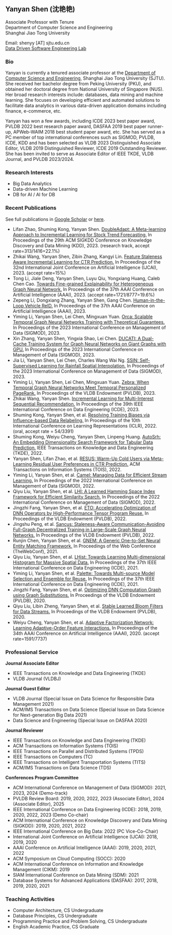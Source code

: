 ## Yanyan Shen (沈艳艳)

Associate Professor with Tenure\
Department of Computer Science and Engineering\
Shanghai Jiao Tong University

Email: shenyy [AT] sjtu.edu.cn\
[Data Driven Software Engineering Lab](https://ddst.sjtu.edu.cn/)

### Bio

Yanyan is currently a tenured associate professor at the [Department of Computer Science and Engineering](https://www.cs.sjtu.edu.cn/en/), Shanghai Jiao Tong University (SJTU). She received her bachelor degree from Peking University (PKU), and obtained her doctoral degree from National University of Singapore (NUS). Her broad research interests include: databases, data mining and machine learning. She focuses on developing efficient and automated solutions to facilitate data analytics in various data-driven application domains including finance, e-commerce, etc.

Yanyan has won a few awards, including ICDE 2023 best paper award, PVLDB 2022 best research paper award, DASFAA 2019 best paper runner-up, APWeb-WAIM 2018 best student paper award, etc. She has served as a PC member of top international conferences such as SIGMOD, PVLDB, ICDE, KDD and has been selected as VLDB 2023 Distinguished Associate Editor, VLDB 2019 Distinguished Reviewer, ICDE 2019 Outstanding Reviewer. She has been invited to serve as Associate Editor of IEEE TKDE, VLDB Journal, and PVLDB 2023/2024. 


### Research Interests

- Big Data Analytics
- Data-driven Machine Learning
- DB for AI / AI for DB


### Recent Publications 
See full publications in [Google Scholar](https://scholar.google.com/citations?hl=en&user=MBuqhZUAAAAJ) or [here]().

- Lifan Zhao, Shuming Kong, Yanyan Shen. [DoubleAdapt: A Meta-learning Approach to Incremental Learning for Stock Trend Forecasting.]() In Proceedings of the 29th ACM SIGKDD Conference on Knowledge Discovery and Data Mining (KDD), 2023. (research track, accept rate=313/1416=22.1%)
- Zhikai Wang, Yanyan Shen, Zibin Zhang, Kangyi Lin. [Feature Staleness Aware Incremental Learning for CTR Prediction.]() In Proceedings of the 32nd International Joint Conference on Artificial Intelligence (IJCAI), 2023. (accept rate=15%)
- Tong Li, Jiale Deng, Yanyan Shen, Luyu Qiu, Yongxiang Huang, Caleb Chen Cao. [Towards Fine-grained Explainability for Heterogeneous Graph Neural Network.]() In Proceedings of the 37th AAAI Conference on Artificial Intelligence (AAAI), 2023. (accept rate=1721/8777=19.6%)
- Zepeng Li, Dongxiang Zhang, Yanyan Shen, Gang Chen. [Human-in-the-Loop Vehicle ReID.]() In Proceedings of the 37th AAAI Conference on Artificial Intelligence (AAAI), 2023.
- Yiming Li, Yanyan Shen, Lei Chen, Mingxuan Yuan. [Orca: Scalable Temporal Graph Neural Networks Training with Theoretical Guarantees.]() In Proceedings of the 2023 International Conference on Management of Data (SIGMOD), 2023.
- Xin Zhang, Yanyan Shen, Yingxia Shao, Lei Chen. [DUCATI: A Dual-Cache Training System for Graph Neural Networks on Giant Graphs with GPU.]() In Proceedings of the 2023 International Conference on Management of Data (SIGMOD), 2023.
- Jia Li, Yanyan Shen, Lei Chen, Charles Wang Wai Ng. [SSIN: Self-Supervised Learning for Rainfall Spatial Interpolation.]() In Proceedings of the 2023 International Conference on Management of Data (SIGMOD), 2023.
- Yiming Li, Yanyan Shen, Lei Chen, Mingxuan Yuan. [Zebra: When Temporal Graph Neural Networks Meet Temporal Personalized PageRank.]() In Proceedings of the VLDB Endowment (PVLDB), 2023.
- Zhikai Wang, Yanyan Shen. [Incremental Learning for Multi-Interest Sequential Recommendation.]() In Proceedings of the 39th IEEE International Conference on Data Engineering (ICDE), 2023.
- Shuming Kong, Yanyan Shen, et al. [Resolving Training Biases via Influence-based Data Relabeling.]() In Proceedings of the 10th International Conference on Learning Representations (ICLR), 2022. (oral, accept rate = 54/3391)
- Shuming Kong, Weiyu Cheng, Yanyan Shen, Linpeng Huang.  [AutoSrh: An Embedding Dimensionality Search Framework for Tabular Data Prediction.]() IEEE Transactions on Knowledge and Data Engineering (TKDE), 2022.
- Yanyan Shen, Lifan Zhao, et al. [RESUS: Warm-Up Cold Users via Meta-Learning Residual User Preferences in CTR Prediction.]() ACM Transactions on Information Systems (TOIS), 2022.
- Yiming Li, Yanyan Shen, et al. [Camel: Managing Data for Efficient Stream Learning.]() In Proceedings of the 2022 International Conference on Management of Data (SIGMOD), 2022.
- Qiyu Liu, Yanyan Shen, et al. [LHI: A Learned Hamming Space Index Framework for Efficient Similarity Search.]() In Proceedings of the 2022 International Conference on Management of Data (SIGMOD), 2022.
- Jingzhi Fang, Yanyan Shen, et al. [ETO: Accelerating Optimization of DNN Operators by High-Performance Tensor Program Reuse.]() In Proceedings of the VLDB Endowment (PVLDB), 2022.
- Jingshu Peng, et al. [Sancus: Staleness-Aware Communication-Avoiding Full-Graph Decentralized Training in Large-Scale Graph Neural Networks.]() In Proceedings of the VLDB Endowment (PVLDB), 2022.
- Runjin Chen, Yanyan Shen, et al. [GNEM: A Generic One-to-Set Neural Entity Matching Framework.]() In Proceedings of the Web Conference (TheWebConf), 2021.
- Qiyu Liu, Yanyan Shen, et al. [LHist: Towards Learning Multi-dimensional Histogram for Massive Spatial Data.]() In Proceedings of the 37th IEEE International Conference on Data Engineering (ICDE), 2021.
- Yiming Li, Yanyan Shen, et al. [Palette: Towards Multi-source Model Selection and Ensemble for Reuse.]() In Proceedings of the 37th IEEE International Conference on Data Engineering (ICDE), 2021.
- Jingzhi Fang, Yanyan Shen, et al. [Optimizing DNN Computation Graph using Graph Substitutions.]() In Proceedings of the VLDB Endowment (PVLDB), 2020. 
- Qiyu Liu, Libin Zheng, Yanyan Shen, et al. [Stable Learned Bloom Filters for Data Streams.]() In Proceedings of the VLDB Endowment (PVLDB), 2020. 
- Weiyu Cheng, Yanyan Shen, et al. [Adaptive Factorization Network: Learning Adaptive-Order Feature Interactions.]() In Proceedings of the 34th AAAI Conference on Artificial Intelligence (AAAI), 2020. (accept rate=1591/7737)


### Professional Service

**Journal Associate Editor**

- IEEE Transactions on Knowledge and Data Engineering (TKDE)
- VLDB Journal (VLDBJ)
 
**Journal Guest Editor**

- VLDB Journal (Special Issue on Data Science for Responsible Data Management 2021)
- ACM/IMS Transactions on Data Science (Special Issue on Data Science for Next-generation Big Data 2021)
- Data Science and Engineering (Special Issue on DASFAA 2020)

**Journal Reviewer**

- IEEE Transactions on Knowledge and Data Engineering (TKDE)
- ACM Transactions on Information Systems (TOIS)
- IEEE Transactions on Parallel and Distributed Systems (TPDS)
- IEEE Transactions on Computers (TC)
- IEEE Transactions on Intelligent Transportation Systems (TITS)
- ACM/IMS Transactions on Data Science (TDS)

**Conferences Program Committee**

- ACM International Conference on Management of Data (SIGMOD): 2021, 2023, 2024 (Demo-track)
- PVLDB Review Board: 2019, 2020, 2022, 2023 (Associate Editor), 2024 (Associate Editor), 2025
- IEEE International Conference on Data Engineering (ICDE): 2018, 2019, 2020, 2022, 2023 (Demo Co-chair)
-	ACM International Conference on Knowledge Discovery and Data Mining (SIGKDD): 2019, 2020, 2021, 2022
-	IEEE International Conference on Big Data: 2022 (PC Vice-Co-Chair)
-	International Joint Conference on Artificial Intelligence (IJCAI): 2018, 2019, 2020
-	AAAI Conference on Artificial Intelligence (AAAI): 2019, 2020, 2021, 2022
-	ACM Symposium on Cloud Computing (SOCC): 2020
-	ACM International Conference on Information and Knowledge Management (CIKM): 2019
-	SIAM International Conference on Data Mining (SDM): 2021
-	Database Systems for Advanced Applications (DASFAA): 2017, 2018, 2019, 2020, 2021


### Teaching Activities

- Computer Architecture, CS Undergraduate
- Database Principles, CS Undergraduate
- Programming Practice and Problem Solving, CS Undergraduate
- English Academic Practice, CS Graduate
